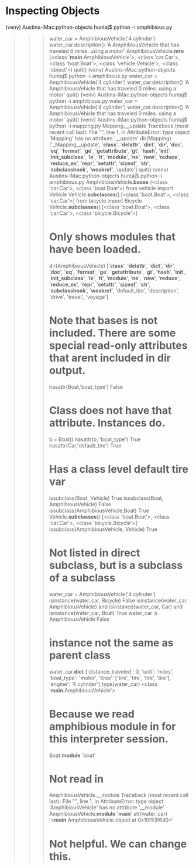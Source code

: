 # Inspecting Objects

(venv) Austins-iMac:python-objects huntaj$ python -i amphibious.py
>>> water_car = AmphibiousVehicle('4 cylinder')
>>> water_car.description()
'A AmphibiousVehicle that has traveled 0 miles. using a motor'
>>> AmphibiousVehicle.__mro__
(<class '__main__.AmphibiousVehicle'>, <class 'car.Car'>, <class 'boat.Boat'>, <class 'vehicle.Vehicle'>, <class 'object'>)
>>> quit()
(venv) Austins-iMac:python-objects huntaj$ python -i amphibious.py
>>> water_car = AmphibiousVehicle('4 cylinder')
>>> water_car.description()
'A AmphibiousVehicle that has traveled 0 miles. using a motor'
>>> quit()
(venv) Austins-iMac:python-objects huntaj$ python -i amphibious.py
>>> water_car = AmphibiousVehicle('4 cylinder')
>>> water_car.description()
'A AmphibiousVehicle that has traveled 0 miles. using a motor'
>>> quit()
(venv) Austins-iMac:python-objects huntaj$ python -i mapping.py
>>> Mapping.__update
Traceback (most recent call last):
  File "<stdin>", line 1, in <module>
AttributeError: type object 'Mapping' has no attribute '__update'
>>> dir(Mapping)
['_Mapping__update', '__class__', '__delattr__', '__dict__', '__dir__', '__doc__', '__eq__', '__format__', '__ge__', '__getattribute__', '__gt__', '__hash__', '__init__', '__init_subclass__', '__le__', '__lt__', '__module__', '__ne__', '__new__', '__reduce__', '__reduce_ex__', '__repr__', '__setattr__', '__sizeof__', '__str__', '__subclasshook__', '__weakref__', 'update']
>>> quit()
(venv) Austins-iMac:python-objects huntaj$ python -i amphibious.py
>>> AmphibiousVehicle.__bases__
(<class 'car.Car'>, <class 'boat.Boat'>)
>>> from vehicle import Vehicle
>>> Vehicle.__subclasses__()
[<class 'boat.Boat'>, <class 'car.Car'>]
>>> from bicycle import Bicycle
>>> Vehicle.__subclasses__()
[<class 'boat.Boat'>, <class 'car.Car'>, <class 'bicycle.Bicycle'>]
>>> # Only shows modules that have been loaded.
>>> dir(AmphibiousVehicle)
['__class__', '__delattr__', '__dict__', '__dir__', '__doc__', '__eq__', '__format__', '__ge__', '__getattribute__', '__gt__', '__hash__', '__init__', '__init_subclass__', '__le__', '__lt__', '__module__', '__ne__', '__new__', '__reduce__', '__reduce_ex__', '__repr__', '__setattr__', '__sizeof__', '__str__', '__subclasshook__', '__weakref__', 'default_tire', 'description', 'drive', 'travel', 'voyage']
>>> # Note that bases is not included. There are some special read-only attributes that arent included in dir output.
>>> hasattr(Boat,'boat_type')
False
>>> # Class does not have that attribute. Instances do.
>>> b = Boat()
>>> hasattr(b, 'boat_type')
True
>>> hasattr(Car,'default_tire')
True
>>> # Has a class level default tire var
>>> issubclass(Boat, Vehicle)
True
>>> issubclass(Boat, AmphibiousVehicle)
False
>>> issubclass(AmphibiousVehicle,Boat)
True
>>> Vehicle.__subclasses__()
[<class 'boat.Boat'>, <class 'car.Car'>, <class 'bicycle.Bicycle'>]
>>> issubclass(AmphibiousVehicle, Vehicle)
True
>>> # Not listed in direct subclass, but is a subclass of a subclass
>>> water_car = AmphibiousVehicle('4 cylinder')
>>> isinstance(water_car, Bicycle)
False
>>> isinstance(water_car, AmphibiousVehicle) and isinstance(water_car, Car) and isinstance(water_car, Boat)
True
>>> water_car is AmphibiousVehicle
False
>>> # instance not the same as parent class
>>> water_car.__dict__
{'distance_traveled': 0, 'unit': 'miles', 'boat_type': 'motor', 'tires': ['tire', 'tire', 'tire', 'tire'], 'engine': '4 cylinder'}
>>> type(water_car)
<class '__main__.AmphibiousVehicle'>
>>> # Because we read amphibious module in for this interpreter session.
>>> Boat.__module__
'boat'
>>> # Not read in
>>> AmphibiousVehicle.__module
Traceback (most recent call last):
  File "<stdin>", line 1, in <module>
AttributeError: type object 'AmphibiousVehicle' has no attribute '__module'
>>> AmphibiousVehicle.__module__
'__main__'
>>> str(water_car)
'<__main__.AmphibiousVehicle object at 0x10f53f6d0>'
>>> # Not helpful. We can change this.
>>>